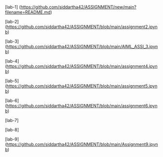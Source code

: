 [lab-1] (https://github.com/siddartha42/ASSIGNMENT/new/main?filename=README.md)

[lab-2] (https://github.com/siddartha42/ASSIGNMENT/blob/main/assignment2.ipynb)

[lab-3] (https://github.com/siddartha42/ASSIGNMENT/blob/main/AIML_ASSI_3.ipynb)

[lab-4] (https://github.com/siddartha42/ASSIGNMENT/blob/main/assignment4.ipynb)

[lab-5] (https://github.com/siddartha42/ASSIGNMENT/blob/main/assignment5.ipynb)

[lab-6] (https://github.com/siddartha42/ASSIGNMENT/blob/main/assignment6.ipynb)

[lab-7]

[lab-8]

[lab-9] (https://github.com/siddartha42/ASSIGNMENT/blob/main/Assignment9.ipynb)
